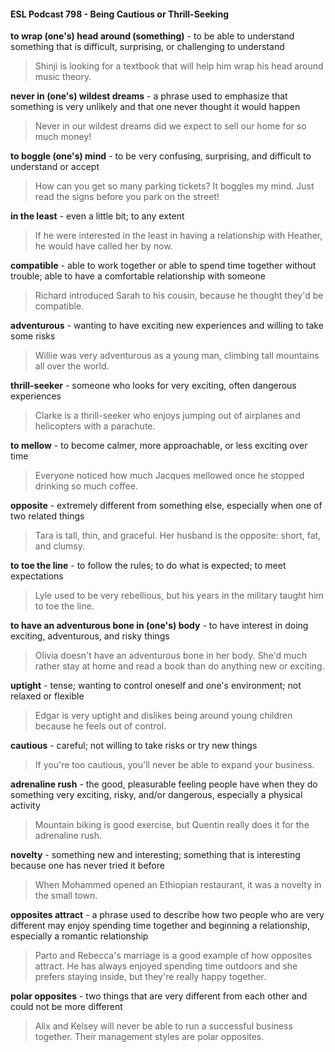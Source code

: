 #### ESL Podcast 798 - Being Cautious or Thrill-Seeking

**to wrap (one's) head around (something)** - to be able to understand
something that is difficult, surprising, or challenging to understand

> Shinji is looking for a textbook that will help him wrap his head around music
theory.

**never in (one's) wildest dreams** - a phrase used to emphasize that something
is very unlikely and that one never thought it would happen

> Never in our wildest dreams did we expect to sell our home for so much money!

**to boggle (one's) mind** - to be very confusing, surprising, and difficult to
understand or accept

> How can you get so many parking tickets? It boggles my mind. Just read the
signs before you park on the street!

**in the least** - even a little bit; to any extent

> If he were interested in the least in having a relationship with Heather, he would
have called her by now.

**compatible** - able to work together or able to spend time together without
trouble; able to have a comfortable relationship with someone

> Richard introduced Sarah to his cousin, because he thought they'd be
compatible.

**adventurous** - wanting to have exciting new experiences and willing to take
some risks

> Willie was very adventurous as a young man, climbing tall mountains all over
the world.

**thrill-seeker** - someone who looks for very exciting, often dangerous
experiences

> Clarke is a thrill-seeker who enjoys jumping out of airplanes and helicopters
with a parachute.

**to mellow** - to become calmer, more approachable, or less exciting over time

> Everyone noticed how much Jacques mellowed once he stopped drinking so
much coffee.

**opposite** - extremely different from something else, especially when one of two
related things

> Tara is tall, thin, and graceful. Her husband is the opposite: short, fat, and
clumsy.

**to toe the line** - to follow the rules; to do what is expected; to meet expectations

> Lyle used to be very rebellious, but his years in the military taught him to toe the
line.

**to have an adventurous bone in (one's) body** - to have interest in doing
exciting, adventurous, and risky things

> Olivia doesn't have an adventurous bone in her body. She'd much rather stay
at home and read a book than do anything new or exciting.

**uptight** - tense; wanting to control oneself and one's environment; not relaxed or
flexible

> Edgar is very uptight and dislikes being around young children because he
feels out of control.

**cautious** - careful; not willing to take risks or try new things

> If you're too cautious, you'll never be able to expand your business.

**adrenaline rush** - the good, pleasurable feeling people have when they do
something very exciting, risky, and/or dangerous, especially a physical activity

> Mountain biking is good exercise, but Quentin really does it for the adrenaline
rush.

**novelty** - something new and interesting; something that is interesting because
one has never tried it before

> When Mohammed opened an Ethiopian restaurant, it was a novelty in the small
town.

**opposites attract** - a phrase used to describe how two people who are very
different may enjoy spending time together and beginning a relationship,
especially a romantic relationship

> Parto and Rebecca's marriage is a good example of how opposites attract. He
has always enjoyed spending time outdoors and she prefers staying inside, but
they're really happy together.

**polar opposites** - two things that are very different from each other and could
not be more different

> Alix and Kelsey will never be able to run a successful business together. Their
management styles are polar opposites.

